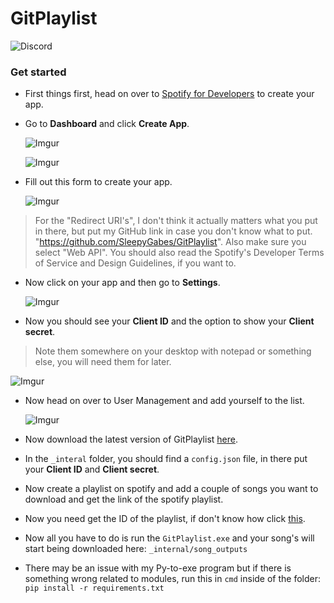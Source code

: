 # GitPlaylist
![Discord](https://img.shields.io/discord/1264696818240065697?style=for-the-badge&logo=Discord&label=CHAT&color=7289DA)

### Get started

- First things first, head on over to [Spotify for Developers](https://developer.spotify.com/) to create your app.

- Go to **Dashboard** and click **Create App**.

  ![Imgur](https://imgur.com/eR3nyST.png)

  ![Imgur](https://imgur.com/DgS9x23.png)

- Fill out this form to create your app.

  ![Imgur](https://imgur.com/NtRElCJ.png)

> For the "Redirect URI's", I don't think it actually matters what you put in there, but put my GitHub link in case you don't know what to put. "https://github.com/SleepyGabes/GitPlaylist".
> Also make sure you select "Web API".
> You should also read the Spotify's Developer Terms of Service and Design Guidelines, if you want to.

- Now click on your app and then go to **Settings**.

  ![Imgur](https://imgur.com/cNlUdIJ.png)

- Now you should see your **Client ID** and the option to show your **Client secret**.
> Note them somewhere on your desktop with notepad or something else, you will need them for later.

  ![Imgur](https://imgur.com/Ipnxes2.png)

- Now head on over to User Management and add yourself to the list.

  ![Imgur](https://imgur.com/DtGSAi3.png)

- Now download the latest version of GitPlaylist [here](https://github.com/SleepyGabes/GitPlaylist/releases/).

- In the `_interal` folder, you should find a `config.json` file, in there put your **Client ID** and **Client secret**.

- Now create a playlist on spotify and add a couple of songs you want to download and get the link of the spotify playlist.

- Now you need get the ID of the playlist, if don't know how click [this](https://developer.spotify.com/documentation/web-api/concepts/spotify-uris-ids).

- Now all you have to do is run the `GitPlaylist.exe` and your song's will start being downloaded here: `_internal/song_outputs`

- There may be an issue with my Py-to-exe program but if there is something wrong related to modules, run this in `cmd` inside of the folder: `pip install -r requirements.txt`
